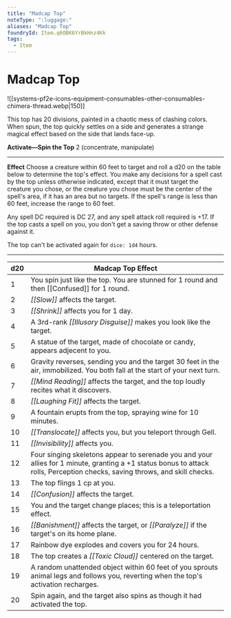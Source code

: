 ```yaml
---
title: "Madcap Top"
noteType: ":luggage:"
aliases: "Madcap Top"
foundryId: Item.q6OBK6YrBkHnz4Kk
tags:
  - Item
---
```


# Madcap Top
![[systems-pf2e-icons-equipment-consumables-other-consumables-chimera-thread.webp|150]]

This top has 20 divisions, painted in a chaotic mess of clashing colors. When spun, the top quickly settles on a side and generates a strange magical effect based on the side that lands face-up.

**Activate—Spin the Top** 2 (concentrate, manipulate)

* * *

**Effect** Choose a creature within 60 feet to target and roll a d20 on the table below to determine the top's effect. You make any decisions for a spell cast by the top unless otherwise indicated, except that it must target the creature you chose, or the creature you chose must be the center of the spell's area, if it has an area but no targets. If the spell's range is less than 60 feet, increase the range to 60 feet.

Any spell DC required is DC 27, and any spell attack roll required is +17. If the top casts a spell on you, you don't get a saving throw or other defense against it.

The top can't be activated again for `dice: 1d4` hours.

* * *

| **d20** | **Madcap Top Effect** |
| --- | --- |
| 1 | You spin just like the top. You are stunned for 1 round and then [[Confused]] for 1 round. |
| 2 | _[[Slow]]_ affects the target. |
| 3 | _[[Shrink]]_ affects you for 1 day. |
| 4 | A 3rd-rank _[[Illusory Disguise]]_ makes you look like the target. |
| 5 | A statue of the target, made of chocolate or candy, appears adjecent to you. |
| 6 | Gravity reverses, sending you and the target 30 feet in the air, immobilized. You both fall at the start of your next turn. |
| 7 | _[[Mind Reading]]_ affects the target, and the top loudly recites what it discovers. |
| 8 | _[[Laughing Fit]]_ affects the target. |
| 9 | A fountain erupts from the top, spraying wine for 10 minutes. |
| 10 | _[[Translocate]]_ affects you, but you teleport through Gell. |
| 11 | _[[Invisibility]]_ affects you. |
| 12 | Four singing skeletons appear to serenade you and your allies for 1 minute, granting a +1 status bonus to attack rolls, Perception checks, saving throws, and skill checks. |
| 13 | The top flings 1 cp at you. |
| 14 | _[[Confusion]]_ affects the target. |
| 15 | You and the target change places; this is a teleportation effect. |
| 16 | _[[Banishment]]_ affects the target, or _[[Paralyze]]_ if the target's on its home plane. |
| 17 | Rainbow dye explodes and covers you for 24 hours. |
| 18 | The top creates a _[[Toxic Cloud]]_ centered on the target. |
| 19 | A random unattended object within 60 feet of you sprouts animal legs and follows you, reverting when the top's activation recharges. |
| 20 | Spin again, and the target also spins as though it had activated the top. |
